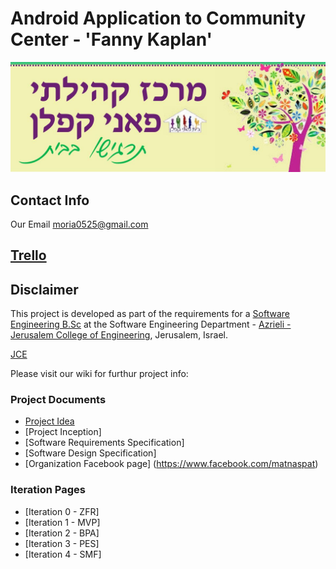 # Android Application to Community Center - 'Fanny Kaplan'


![project logo ()](https://github.com/moria0525/App_matnas/blob/master/Docs/banner.jpg)


## Contact Info
Our Email
moria0525@gmail.com


## [Trello](https://trello.com/b/5Cuwpy2x/appmatnas)

## Disclaimer
This project is developed as part of the requirements for a [Software Engineering B.Sc](http://projects.jce.ac.il/moodle/) at the Software Engineering Department - [Azrieli - Jerusalem College of Engineering](http://www.jce.ac.il/), Jerusalem, Israel.

[JCE](https://github.com/moria0525/App_matnas/blob/master/Docs/logo_jce.png)


Please visit our wiki for furthur project info: 

### Project Documents
- [Project Idea](https://github.com/moria0525/App_matnas/blob/master/Docs/%D7%93%D7%95%D7%97%20%D7%94%D7%A6%D7%A2%D7%94%20%D7%9C%D7%90%D7%A4%D7%9C%D7%99%D7%A7%D7%A6%D7%99%D7%94%20%D7%9C%D7%9E%D7%A8%D7%9B%D7%96%20%D7%A7%D7%94%D7%99%D7%9C%D7%AA%D7%99%20%D7%A4%D7%90%D7%A0%D7%99%20%D7%A7%D7%A4%D7%9C%D7%9F%20-%20%D7%9E%D7%95%D7%A8%D7%99%D7%94%20%D7%A8%D7%91%D7%99%D7%95%D7%A3%20.pdf)
- [Project Inception]
- [Software Requirements Specification]
- [Software Design Specification]
- [Organization Facebook page] (https://www.facebook.com/matnaspat)

### Iteration Pages
- [Iteration 0 - ZFR]
- [Iteration 1 - MVP]
- [Iteration 2 - BPA]
- [Iteration 3 - PES]
- [Iteration 4 - SMF]



